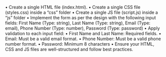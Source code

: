 •  Create a single HTML file (index.html).
•  Create a single CSS file (styles.css) inside a “css” folder 
•  Create a single JS file (script.js) inside a “js” folder
•  Implement the form as per the design with the following input fields:
   First Name (Type: string), 
   Last Name (Type: string), 
   Email (Type: email), 
   Phone Number (Type: number), 
   Password (Type: password)
•  Apply validation to each input field:
	•  First Name and Last Name: Required fields.
	•  Email: Must be a valid email format.
	•  Phone Number: Must be a valid phone number format.
	•  Password: Minimum 8 characters
•  Ensure your HTML, CSS and JS files are well-structured and follow best practices.
